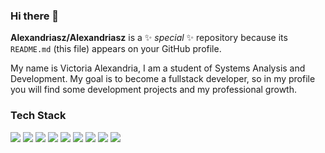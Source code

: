 ### Hi there 👋

**Alexandriasz/Alexandriasz** is a ✨ _special_ ✨ repository because its `README.md` (this file) appears on your GitHub profile.

My name is Victoria Alexandria, I am a student of Systems Analysis and Development. My goal is to become a fullstack developer, so in my profile you will find some development projects and my professional growth.

### Tech Stack

 <img src="https://img.shields.io/badge/Trello-0052CC?style=for-the-badge&logo=trello&logoColor=white" />   
 <img src="https://img.shields.io/badge/React_Native-20232A?style=for-the-badge&logo=react&logoColor=61DAFB" /> 
 <img src="https://img.shields.io/badge/JavaScript-323330?style=for-the-badge&logo=javascript&logoColor=F7DF1E" /> 
 <img src="https://img.shields.io/badge/PHP-777BB4?style=for-the-badge&logo=php&logoColor=white" />  
 <img src="https://img.shields.io/badge/Python-FFD43B?style=for-the-badge&logo=python&logoColor=blue" />
 <img src="https://img.shields.io/badge/Eclipse-2C2255?style=for-the-badge&logo=eclipse&logoColor=white" />  
 <img src="https://img.shields.io/badge/Visual_Studio-5C2D91?style=for-the-badge&logo=visual%20studio&logoColor=white" />     
 <img src="https://img.shields.io/badge/jQuery-0769AD?style=for-the-badge&logo=jquery&logoColor=white" />    
 <img src="https://img.shields.io/badge/Bootstrap-563D7C?style=for-the-badge&logo=bootstrap&logoColor=white" />     
 
